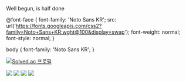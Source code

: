 Well begun, is half done

@font-face {
	font-family: 'Noto Sans KR';
	src: url('https://fonts.googleapis.com/css2?family=Noto+Sans+KR:wght@100&display=swap');
	font-weight: normal;
	font-style: normal;
}

body {
	font-family: 'Noto Sans KR';
}

[![Solved.ac
프로필](http://mazassumnida.wtf/api/v2/generate_badge?boj=tigerwuy)](https://solved.ac/tigerwuy)


<img src="https://img.shields.io/badge/Python-3766AB?style=flat-square&logo=Python&logoColor=white"/></a>
<img src="https://img.shields.io/badge/Django-092E20?style=flat-square&logo=Django&logoColor=white"/></a>
<img src="https://img.shields.io/badge/HTML5-E34F26?style=flat-square&logo=HTML5&logoColor=white"/></a>
<img src="https://img.shields.io/badge/TensorFlow-FF6F00?style=flat-square&logo=TensorFlow&logoColor=white"/></a>

